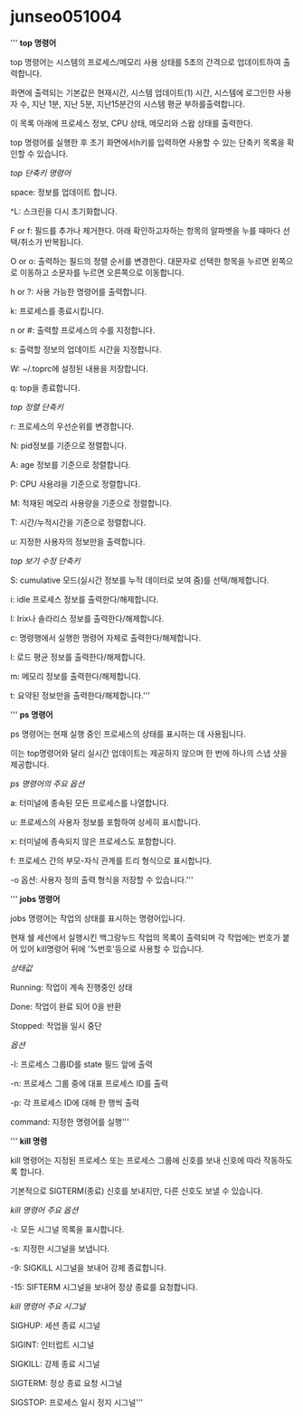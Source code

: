 # junseo051004
''' **top 명령어**

top 명령어는 시스템의 프로세스/메모리 사용 상태를 5초의 간격으로 업데이트하여 출력합니다.

화면에 출력되는 기본값은 현재시간, 시스템 업데이트(1) 시간, 시스템에 로그인한 사용자 수, 지난 1분, 지난 5분, 지난15분간의 시스템 평균 부하를출력합니다.

이 목록 아래에 프로세스 정보, CPU 상태, 메모리와 스왑 상태를 출력한다. 

top 명령어를 실행한 후 초기 화면에서h키를 입력하면 사용할 수 있는 단축키 목록을 확인할 수 있습니다.

*top 단축키 명령어*

 space: 정보를 업데이트 합니다.
 
 ^L: 스크린을 다시 초기화합니다.
 
 F or f: 필드를 추가나 제거한다. 아래 확인하고자하는 항목의 알파벳을 누를 때마다 선택/취소가 반복됩니다.
 
 O or o: 출력하는 필드의 정렬 순서를 변경한다. 대문자로 선택한 항목을 누르면 왼쪽으로 이동하고 소문자를 누르면 오른쪽으로 이동합니다.
 
 h or ?: 사용 가능한 명령어를 출력합니다.
 
 k: 프로세스를 종료시킵니다.
 
 n or #: 출력할 프로세스의 수를 지정합니다.
 
 s: 출력할 정보의 업데이트 시간을 지정합니다.
 
 W: ~/.toprc에 설정된 내용을 저장합니다.
 
 q: top을 종료합니다.
 
 *top 정렬 단축키* 

 r: 프로세스의 우선순위를 변경합니다.
 
 N: pid정보를 기준으로 정렬합니다.
 
 A: age 정보를 기준으로 정렬합니다.
 
 P: CPU 사용랴을 기준으로 정렬합니다.
 
 M: 적재된 메모리 사용량을 기준으로 정렬합니다.
 
 T: 시간/누적시간을 기준으로 정렬합니다.
 
 u: 지정한 사용자의 정보만을 출력합니다.
 
 *top 보기 수정 단축키*

 S: cumulative 모드(실시간 정보를 누적 데이터로 보여 줌)를 선택/해제합니다.
 
 i: idle 프로세스 정보를 출력한다/해제합니다.
 
 I: Irix나 솔라리스 정보를 출력한다/해제합니다.
 
 c: 명령행에서 실행한 명령어 자체로 출력한다/해제합니다.
 
 l: 로드 평균 정보를 출력한다/해제합니다.
 
 m: 메모리 정보를 출력한다/해제합니다.
 
 t: 요약된 정보만을 출력한다/해제합니다.''’
 
 ''' **ps 명령어**
 
ps 명령어는 현재 실행 중인 프로세스의 상태를 표시하는 데 사용됩니다.

이는 top명령어와 달리 실시간 업데이트는 제공하지 않으며 한 번에 하나의 스냅 샷을 제공합니다.

*ps 명령어의 주요 옵션*

 a: 터미널에 종속된 모든 프로세스를 나열합니다. 
 
 u: 프로세스의 사용자 정보를 포함하여 상세히 표시합니다. 
 
 x: 터미널에 종속되지 않은 프로세스도 포함합니다. 
 
 f: 프로세스 간의 부모-자식 관계를 트리 형식으로 표시합니다. 
 
 -o 옵션: 사용자 정의 출력 형식을 저장할 수 있습니다.'''
 
''' **jobs 명령어**

jobs 명령어는 작업의 상태를 표시하는 명령어입니다. 

현재 쉘 세션에서 실행시킨 백그랑누드 작업의 목록이 출력되며 각 작업에는 번호가 붙어 있어 kill명령어 뒤에 '%번호'등으로 사용할 수 있습니다.

*상태값*

 Running: 작업이 계속 진행중인 상태
 
 Done: 작업이 완료 되어 0을 반환
 
 Stopped: 작업을 일시 중단
 
*옵션*

 -l: 프로세스 그룹ID를 state 필드 앞에 출력
 
 -n: 프로세스 그룹 중에 대표 프로세스 ID를 출력
 
 -p: 각 프로세스 ID에 대해 한 행씩 출력
 
 command: 지정한 명령어를 실행'''
 
''' **kill 명령**
  
kill 명령어는 지정된 프로세스 또는 프로세스 그룹에 신호를 보내 신호에 따라 작동하도록 합니다.

기본적으로 SIGTERM(종료) 신호를 보내지만, 다른 신호도 보낼 수 있습니다.

*kill 명령어 주요 옵션*

 -l: 모든 시그널 목록을 표시합니다.
 
 -s: 지정한 시그널을 보냅니다.
 
 -9: SIGKILL 시그널을 보내어 강제 종료합니다.
 
 -15: SIFTERM 시그널을 보내어 정상 종료를 요청합니다.
 
*kill 명령어 주요 시그널*

 SIGHUP: 세션 종료 시그널
 
 SIGINT: 인터럽트 시그널
 
 SIGKILL: 강제 종료 시그널
 
 SIGTERM: 정상 종료 요청 시그널
 
 SIGSTOP: 프로세스 일시 정지 시그널'''
